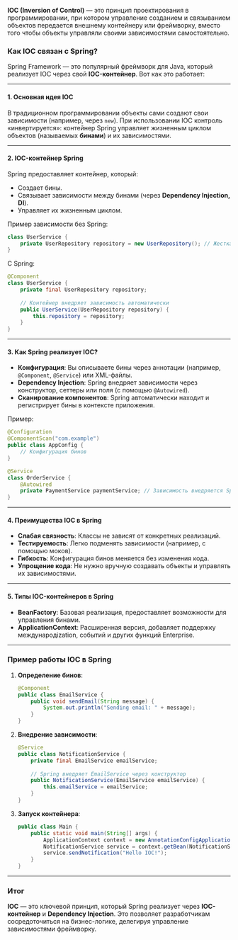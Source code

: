 **IOC (Inversion of Control)** — это принцип проектирования в программировании, при котором управление созданием и связыванием объектов передается внешнему контейнеру или фреймворку, вместо того чтобы объекты управляли своими зависимостями самостоятельно.

### Как IOC связан с Spring?
Spring Framework — это популярный фреймворк для Java, который реализует IOC через свой **IOC-контейнер**. Вот как это работает:

---

#### 1. **Основная идея IOC**
В традиционном программировании объекты сами создают свои зависимости (например, через `new`). При использовании IOC контроль «инвертируется»: контейнер Spring управляет жизненным циклом объектов (называемых **бинами**) и их зависимостями.

---

#### 2. **IOC-контейнер Spring**
Spring предоставляет контейнер, который:
- Создает бины.
- Связывает зависимости между бинами (через **Dependency Injection, DI**).
- Управляет их жизненным циклом.

Пример зависимости без Spring:
```java
class UserService {
    private UserRepository repository = new UserRepository(); // Жесткая связь
}
```

С Spring:
```java
@Component
class UserService {
    private final UserRepository repository;
    
    // Контейнер внедряет зависимость автоматически
    public UserService(UserRepository repository) {
        this.repository = repository;
    }
}
```

---

#### 3. **Как Spring реализует IOC?**
- **Конфигурация**: Вы описываете бины через аннотации (например, `@Component`, `@Service`) или XML-файлы.
- **Dependency Injection**: Spring внедряет зависимости через конструктор, сеттеры или поля (с помощью `@Autowired`).
- **Сканирование компонентов**: Spring автоматически находит и регистрирует бины в контексте приложения.

Пример:
```java
@Configuration
@ComponentScan("com.example")
public class AppConfig {
    // Конфигурация бинов
}

@Service
class OrderService {
    @Autowired
    private PaymentService paymentService; // Зависимость внедряется Spring
}
```

---

#### 4. **Преимущества IOC в Spring**
- **Слабая связность**: Классы не зависят от конкретных реализаций.
- **Тестируемость**: Легко подменять зависимости (например, с помощью моков).
- **Гибкость**: Конфигурация бинов меняется без изменения кода.
- **Упрощение кода**: Не нужно вручную создавать объекты и управлять их зависимостями.

---

#### 5. **Типы IOC-контейнеров в Spring**
- **BeanFactory**: Базовая реализация, предоставляет возможности для управления бинами.
- **ApplicationContext**: Расширенная версия, добавляет поддержку международization, событий и других функций Enterprise.

---

### Пример работы IOC в Spring
1. **Определение бинов**:
   ```java
   @Component
   public class EmailService {
       public void sendEmail(String message) {
           System.out.println("Sending email: " + message);
       }
   }
   ```

2. **Внедрение зависимости**:
   ```java
   @Service
   public class NotificationService {
       private final EmailService emailService;
       
       // Spring внедряет EmailService через конструктор
       public NotificationService(EmailService emailService) {
           this.emailService = emailService;
       }
   }
   ```

3. **Запуск контейнера**:
   ```java
   public class Main {
       public static void main(String[] args) {
           ApplicationContext context = new AnnotationConfigApplicationContext("com.example");
           NotificationService service = context.getBean(NotificationService.class);
           service.sendNotification("Hello IOC!");
       }
   }
   ```

---

### Итог
**IOC** — это ключевой принцип, который Spring реализует через **IOC-контейнер** и **Dependency Injection**. Это позволяет разработчикам сосредоточиться на бизнес-логике, делегируя управление зависимостями фреймворку.
